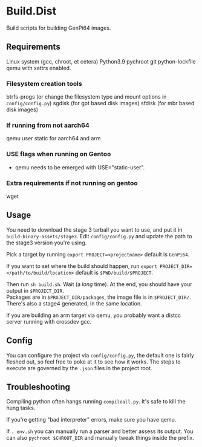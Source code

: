 # Build.Dist
Build scripts for building GenPi64 images.

## Requirements
Linux system (gcc, chroot, et cetera)
Python3.9
pychroot
git
python-lockfile
qemu with xattrs enabled.
### Filesystem creation tools
btrfs-progs (or change the filesystem type and mount options in `config/config.py`)
sgdisk (for gpt based disk images)
sfdisk (for mbr based disk images)

### If running from not aarch64
qemu user static for aarch64 and arm

### USE flags when running on Gentoo
- qemu needs to be emerged with USE="static-user".

### Extra requirements if not running on gentoo
wget



## Usage

You need to download the stage 3 tarball you want to use, and put it in `build-binary-assets/stage3`.
Edit `config/config.py` and update the path to the stage3 version you're using.

Pick a target by running
`export PROJECT=<projectname>` 
default is `GenPi64`.  

If you want to set where the build should happen, run
`export PROJECT_DIR=</path/to/build/location>`
default is `$PWD/build/$PROJECT`.

Then run `sh build.sh`.  Wait (a *long* time).  At the end, you should have your output in `$PROJECT_DIR`.  
Packages are in `$PROJECT_DIR/packages`, the image file is in `$PROJECT_DIR/`.  There's also a stage4 generated, 
in the same location.

If you are building an arm target via qemu, you probably want a distcc server running with crossdev gcc.  

## Config

You can configure the project via `config/config.py`, the default one is fairly fleshed out, so feel free to poke at it to see how it works.
The steps to execute are governed by the `.json` files in the project root.

## Troubleshooting

Compiling python often hangs running `compileall.py`.  It's safe to kill the hung tasks.  

If you're getting "bad interpreter" errors, make sure you have qemu.

If `. env.sh` you can manually run a parser and better assess its output.  You can also `pychroot $CHROOT_DIR` and manually tweak things inside the prefix.
